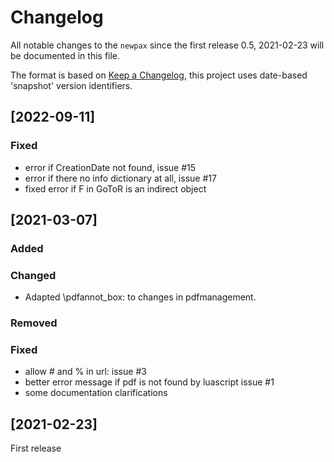 # Changelog
All notable changes to the `newpax`  since the
first release 0.5, 2021-02-23 will be documented in this file.

The format is based on [Keep a Changelog](https://keepachangelog.com/en/1.0.0/),
this project uses date-based 'snapshot' version identifiers.

## [2022-09-11]

### Fixed
 - error if CreationDate not  found, issue #15
 - error if there no info dictionary at all, issue #17
 - fixed error if F in GoToR is an indirect object

## [2021-03-07]

### Added

### Changed
- Adapted \pdfannot_box: to changes in pdfmanagement.

### Removed

### Fixed
- allow # and % in url: issue #3
- better error message if pdf is not found by luascript issue #1
- some documentation clarifications

## [2021-02-23]

First release
